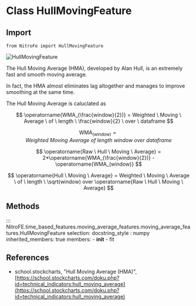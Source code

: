 
# Class HullMovingFeature

## Import
`
from NitroFe import HullMovingFeature
`

![HullMovingFeature](https://media.giphy.com/media/y9rdw8zH5dlYWBJkJI/giphy.gif)

The Hull Moving Average (HMA), developed by Alan Hull, is an extremely fast and smooth moving average.

In fact, the HMA almost eliminates lag altogether and manages to improve smoothing at the same time.

The Hull Moving Average is caluclated as

$$
\operatorname{WMA_(\frac{window}{2})} = Weighted \ Moving \ Average \ of \ length \ \frac{window}{2} \ over \ dataframe
$$

$$
\operatorname{WMA_(window)} = Weighted \ Moving \ Average \ of \ length \ window \ over \ dataframe
$$

$$
\operatorname{Raw \ Hull \ Moving \ Average} = 2*\operatorname{WMA_(\frac{window}{2})} - \operatorname{WMA_(window)}
$$

$$
\operatorname{Hull \ Moving \ Average} =  Weighted \ Moving \ Average \ of \ length \ \sqrt(window) over \operatorname{Raw \ Hull \ Moving \ Average}
$$

## Methods

::: NitroFE.time_based_features.moving_average_features.moving_average_features.HullMovingFeature
    selection:
        docstring_style : numpy
        inherited_members: true
        members:
        - __init__
        - fit

References
-----
* school.stockcharts, "Hull Moving Average (HMA)",
    [https://school.stockcharts.com/doku.php?id=technical_indicators:hull_moving_average](https://school.stockcharts.com/doku.php?id=technical_indicators:hull_moving_average)